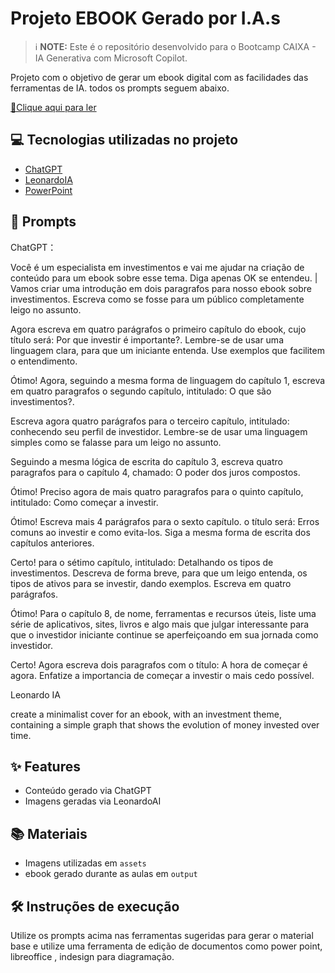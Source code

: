 # Projeto EBOOK Gerado por I.A.s


 > ℹ️ **NOTE:** Este é o repositório desenvolvido para o Bootcamp CAIXA - IA Generativa com Microsoft Copilot.

Projeto com o objetivo de gerar um ebook digital com as facilidades das ferramentas de IA. todos os prompts
seguem abaixo.

<a href="https://github.com/felipeAguiarCode/prompts-recipe-to-create-a-ebook/blob/main/output/ebook%20-%20css%20jedi%20output.pdf" title="View PDF now"> 📕Clique aqui para ler</a>

## 💻 Tecnologias utilizadas no projeto

- [ChatGPT](https://chat.openai.com/) 
- [LeonardoIA](https://app.leonardo.ai/)
- [PowerPoint](https://www.microsoft.com/en/microsoft-365/powerpoint)

## 🧠 Prompts


ChatGPT：

Você é um especialista em investimentos e vai me ajudar na criação de conteúdo para um ebook sobre esse tema. Diga apenas OK se entendeu.                                                        |
Vamos criar uma introdução em dois paragrafos para nosso ebook sobre investimentos. Escreva como se fosse para um público completamente leigo no assunto.

Agora escreva em quatro parágrafos o primeiro capítulo do ebook, cujo título será: Por que investir é importante?. Lembre-se de usar uma linguagem clara, para que um iniciante entenda. Use exemplos que facilitem o entendimento.

Ótimo! Agora, seguindo a mesma forma de linguagem do capítulo 1, escreva em quatro paragrafos o segundo capítulo, intitulado: O que são investimentos?. 

Escreva agora quatro parágrafos para o terceiro capítulo, intitulado: conhecendo seu perfil de investidor. Lembre-se de usar uma linguagem simples como se falasse para um leigo no assunto.

Seguindo a mesma lógica de escrita do capítulo 3, escreva quatro paragrafos para o capítulo 4, chamado: O poder dos juros compostos.

Ótimo! Preciso agora de mais quatro paragrafos para o quinto capítulo, intitulado: Como começar a investir. 

Ótimo! Escreva mais 4 parágrafos para o sexto capítulo. o título será: Erros comuns ao investir e como evita-los. Siga a mesma forma de escrita dos capítulos anteriores. 

Certo! para o sétimo capítulo, intitulado: Detalhando os tipos de investimentos. Descreva de forma breve, para que um leigo entenda, os tipos de ativos para se investir, dando exemplos. Escreva em quatro parágrafos.

Ótimo! Para o capítulo 8, de nome, ferramentas e recursos úteis, liste uma série de aplicativos, sites, livros e algo mais que julgar interessante para que o investidor iniciante continue se aperfeiçoando em sua jornada como investidor.

Certo! Agora escreva dois paragrafos com o título: A hora de começar é agora. Enfatize a importancia de começar a investir o mais cedo possível.

Leonardo IA

create a minimalist cover for an ebook, with an investment theme, containing a simple graph that shows the evolution of money invested over time.

## ✨ Features

- Conteúdo gerado via ChatGPT
- Imagens geradas via LeonardoAI

## 📚 Materiais

- Imagens utilizadas em `assets`
- ebook gerado durante as aulas em `output`

## 🛠️ Instruções de execução

Utilize os prompts acima nas ferramentas sugeridas para gerar o material base e utilize uma ferramenta de edição de documentos como power point, libreoffice , indesign para diagramação.


